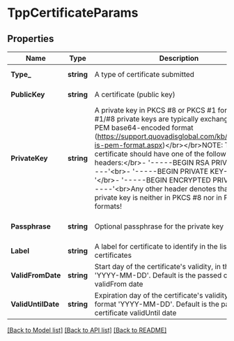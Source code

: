 # TppCertificateParams

## Properties
Name | Type | Description | Notes
------------ | ------------- | ------------- | -------------
**Type_** | **string** | A type of certificate submitted | [default to null]
**PublicKey** | **string** | A certificate (public key) | [default to null]
**PrivateKey** | **string** | A private key in PKCS #8 or PKCS #1 format. PKCS #1/#8 private keys are typically exchanged in the PEM base64-encoded format (https://support.quovadisglobal.com/kb/a37/what-is-pem-format.aspx)&lt;/br&gt;&lt;/br&gt;NOTE: The certificate should have one of the following headers:&lt;/br&gt;- &#39;-----BEGIN RSA PRIVATE KEY-----&#39;&lt;br&gt;- &#39;-----BEGIN PRIVATE KEY-----&#39;&lt;/br&gt;- &#39;-----BEGIN ENCRYPTED PRIVATE KEY-----&#39;&lt;br&gt;Any other header denotes that the private key is neither in PKCS #8 nor in PKCS #1 formats! | [default to null]
**Passphrase** | **string** | Optional passphrase for the private key | [optional] [default to null]
**Label** | **string** | A label for certificate to identify in the list of certificates | [default to null]
**ValidFromDate** | **string** | Start day of the certificate&#39;s validity, in the format &#39;YYYY-MM-DD&#39;. Default is the passed certificate validFrom date | [optional] [default to null]
**ValidUntilDate** | **string** | Expiration day of the certificate&#39;s validity, in the format &#39;YYYY-MM-DD&#39;. Default is the passed certificate validUntil date | [optional] [default to null]

[[Back to Model list]](../README.md#documentation-for-models) [[Back to API list]](../README.md#documentation-for-api-endpoints) [[Back to README]](../README.md)


